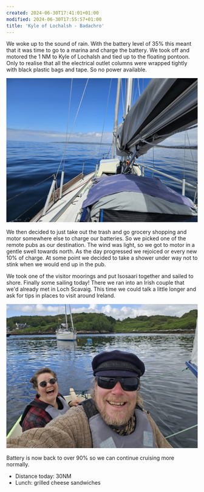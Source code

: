 ```yaml
---
created: 2024-06-30T17:41:01+01:00
modified: 2024-06-30T17:55:57+01:00
title: 'Kyle of Lochalsh - Badachro'
---
```


We woke up to the sound of rain. With the battery level of 35% this meant that it was time to go to a marina and charge the battery. We took off and motored the 1 NM to Kyle of Lochalsh and tied up to the floating pontoon. Only to realise that all the electrical outlet columns were wrapped tightly with black plastic bags and tape. So no power available. 

![Image](../2024/96ae23484bac2b3636a3423b5189fdf5.jpg) 

We then decided to just take out the trash and go grocery shopping and motor somewhere else to charge our batteries. So we picked one of the remote pubs as our destination.  The wind was light, so we got to motor in a gentle swell towards north. As the day progressed we rejoiced or every new 10% of charge. At some point we decided to take a shower under way not to stink when we would end up in the pub.

We took one of the visitor moorings and put Isosaari together and sailed to shore. Finally some sailing today!
There we ran into an Irish couple that we'd already met in Loch Scavaig. This time we could talk a little longer and ask for tips in places to visit around Ireland. 

![Image](../2024/18f9e6c233a8a051f39162a8e91ebe11.jpg) 

Battery is now back to over 90% so we can continue cruising more normally. 

* Distance today: 30NM
* Lunch: grilled cheese sandwiches
